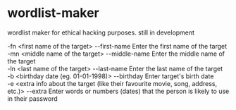 # wordlist-maker
wordlist maker for ethical hacking purposes. still in development


-fn <first name of the target\>  --first-name    Enter the first name of the target \
-mn <middle name of the target\>  --middle-name    Enter the middle name of the target \
-ln <last name of the target\>  --last-name    Enter the last name of the target \
-b <birthday date (eg. 01-01-1998\)\>  --birthday    Enter target's birth date \
-e <extra info about the target (like their favourite movie, song, address, etc.\)\>  --extra    Enter words or numbers (dates\) that the person is likely to use in their password
